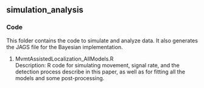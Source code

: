 ## simulation_analysis

### Code
This folder contains the code to simulate and analyze data. It also generates the JAGS file for the Bayesian implementation.

1. MvmtAssistedLocalization_AllModels.R     
Description: R code for simulating movement, signal rate, and the detection process describe in this paper, as well as for fitting all the models and some post-processing.
